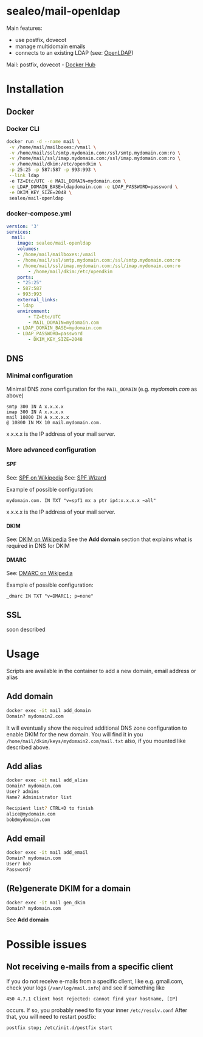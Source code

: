 # sealeo/mail-openldap

Main features:
* use postfix, dovecot
* manage multidomain emails
* connects to an existing LDAP (see: [OpenLDAP](https://hub.docker.com/r/sealeo/openldap/))

Mail: postfix, dovecot - [Docker Hub](https://hub.docker.com/r/sealeo/mail-openldap/) 

# Installation
## Docker

### Docker CLI
```bash
docker run -d --name mail \
 -v /home/mail/mailboxes:/vmail \
 -v /home/mail/ssl/smtp.mydomain.com:/ssl/smtp.mydomain.com:ro \
 -v /home/mail/ssl/imap.mydomain.com:/ssl/imap.mydomain.com:ro \
 -v /home/mail/dkim:/etc/opendkim \
 -p 25:25 -p 587:587 -p 993:993 \
 --link ldap
 -e TZ=Etc/UTC -e MAIL_DOMAIN=mydomain.com \
 -e LDAP_DOMAIN_BASE=ldapdomain.com -e LDAP_PASSWORD=password \
 -e DKIM_KEY_SIZE=2048 \
 sealeo/mail-openldap
```

### docker-compose.yml
```yaml
version: '3'
services:
  mail:
    image: sealeo/mail-openldap
    volumes:
    - /home/mail/mailboxes:/vmail
    - /home/mail/ssl/smtp.mydomain.com:/ssl/smtp.mydomain.com:ro
    - /home/mail/ssl/imap.mydomain.com:/ssl/imap.mydomain.com:ro
		- /home/mail/dkim:/etc/opendkim
    ports:
    - "25:25"
    - 587:587
    - 993:993
    external_links:
    - ldap
    environment:
		- TZ=Etc/UTC
		- MAIL_DOMAIN=mydomain.com
    - LDAP_DOMAIN_BASE=mydomain.com
    - LDAP_PASSWORD=password
		- DKIM_KEY_SIZE=2048
```

## DNS
### Minimal configuration
Minimal DNS zone configuration for the `MAIL_DOMAIN` (e.g. *mydomain.com* as above)
```
smtp 300 IN A x.x.x.x
imap 300 IN A x.x.x.x
mail 10800 IN A x.x.x.x
@ 10800 IN MX 10 mail.mydomain.com.
```
x.x.x.x is the IP address of your mail server.

### More advanced configuration
#### SPF
See: [SPF on Wikipedia](https://en.wikipedia.org/wiki/Sender_Policy_Framework)
See: [SPF Wizard](https://www.spfwizard.net/)

Example of possible configuration:
```
mydomain.com. IN TXT "v=spf1 mx a ptr ip4:x.x.x.x ~all"
```
x.x.x.x is the IP address of your mail server.

#### DKIM
See: [DKIM on Wikipedia](https://en.wikipedia.org/wiki/DomainKeys_Identified_Mail)
See the **Add domain** section that explains what is required in DNS for DKIM

#### DMARC
See: [DMARC on Wikipedia](https://en.wikipedia.org/wiki/DMARC)

Example of possible configuration:
```
_dmarc IN TXT "v=DMARC1; p=none"
```

## SSL
soon described

# Usage
Scripts are available in the container to add a new domain, email address or alias

## Add domain
```bash
docker exec -it mail add_domain
Domain? mydomain2.com
```

It will eventually show the required additional DNS zone configuration to enable DKIM for the new domain.
You will find it in you `/home/mail/dkim/keys/mydomain2.com/mail.txt` also, if you mounted like described above.

## Add alias
```bash
docker exec -it mail add_alias
Domain? mydomain.com
User? admins
Name? Administrator list

Recipient list? CTRL+D to finish
alice@mydomain.com
bob@mydomain.com
```

## Add email
```bash
docker exec -it mail add_email
Domain? mydomain.com
User? bob
Password?
```

## (Re)generate DKIM for a domain
```bash
docker exec -it mail gen_dkim
Domain? mydomain.com
```
See **Add domain**

# Possible issues

## Not receiving e-mails from a specific client
If you do not receive e-mails from a specific client, like e.g. gmail.com, check your logs (`/var/log/mail.info`) and see if something like
```
450 4.7.1 Client host rejected: cannot find your hostname, [IP]
```
occurs. If so, you probably need to fix your inner `/etc/resolv.conf`
After that, you will need to restart postfix:
```bash
postfix stop; /etc/init.d/postfix start
```
